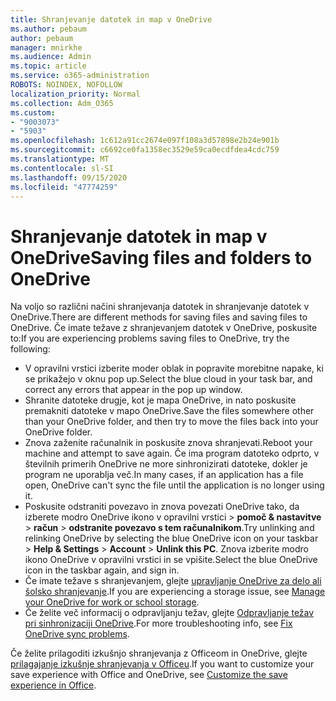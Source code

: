 ```yaml
---
title: Shranjevanje datotek in map v OneDrive
ms.author: pebaum
author: pebaum
manager: mnirkhe
ms.audience: Admin
ms.topic: article
ms.service: o365-administration
ROBOTS: NOINDEX, NOFOLLOW
localization_priority: Normal
ms.collection: Adm_O365
ms.custom:
- "9003073"
- "5903"
ms.openlocfilehash: 1c612a91cc2674e097f108a3d57898e2b24e901b
ms.sourcegitcommit: c6692ce0fa1358ec3529e59ca0ecdfdea4cdc759
ms.translationtype: MT
ms.contentlocale: sl-SI
ms.lasthandoff: 09/15/2020
ms.locfileid: "47774259"
---
```

# <a name="saving-files-and-folders-to-onedrive"></a><span data-ttu-id="d9377-102">Shranjevanje datotek in map v OneDrive</span><span class="sxs-lookup"><span data-stu-id="d9377-102">Saving files and folders to OneDrive</span></span>

<span data-ttu-id="d9377-103">Na voljo so različni načini shranjevanja datotek in shranjevanje datotek v OneDrive.</span><span class="sxs-lookup"><span data-stu-id="d9377-103">There are different methods for saving files and saving files to OneDrive.</span></span> <span data-ttu-id="d9377-104">Če imate težave z shranjevanjem datotek v OneDrive, poskusite to:</span><span class="sxs-lookup"><span data-stu-id="d9377-104">If you are experiencing problems saving files to OneDrive, try the following:</span></span>

- <span data-ttu-id="d9377-105">V opravilni vrstici izberite moder oblak in popravite morebitne napake, ki se prikažejo v oknu pop up.</span><span class="sxs-lookup"><span data-stu-id="d9377-105">Select the blue cloud in your task bar, and correct any errors that appear in the pop up window.</span></span>
- <span data-ttu-id="d9377-106">Shranite datoteke drugje, kot je mapa OneDrive, in nato poskusite premakniti datoteke v mapo OneDrive.</span><span class="sxs-lookup"><span data-stu-id="d9377-106">Save the files somewhere other than your OneDrive folder, and then try to move the files back into your OneDrive folder.</span></span>
- <span data-ttu-id="d9377-107">Znova zaženite računalnik in poskusite znova shranjevati.</span><span class="sxs-lookup"><span data-stu-id="d9377-107">Reboot your machine and attempt to save again.</span></span> <span data-ttu-id="d9377-108">Če ima program datoteko odprto, v številnih primerih OneDrive ne more sinhronizirati datoteke, dokler je program ne uporablja več.</span><span class="sxs-lookup"><span data-stu-id="d9377-108">In many cases, if an application has a file open, OneDrive can't sync the file until the application is no longer using it.</span></span>    
- <span data-ttu-id="d9377-109">Poskusite odstraniti povezavo in znova povezati OneDrive tako, da izberete modro OneDrive ikono v opravilni vrstici > **pomoč & nastavitve**  >  **račun**  >  **odstranite povezavo s tem računalnikom**.</span><span class="sxs-lookup"><span data-stu-id="d9377-109">Try unlinking and relinking OneDrive by selecting the blue OneDrive icon on your taskbar > **Help & Settings** > **Account** > **Unlink this PC**.</span></span> <span data-ttu-id="d9377-110">Znova izberite modro ikono OneDrive v opravilni vrstici in se vpišite.</span><span class="sxs-lookup"><span data-stu-id="d9377-110">Select the blue OneDrive icon in the taskbar again, and sign in.</span></span>
- <span data-ttu-id="d9377-111">Če imate težave s shranjevanjem, glejte [upravljanje OneDrive za delo ali šolsko shranjevanje](https://support.microsoft.com/office/manage-your-onedrive-for-work-or-school-storage-31519161-059c-4764-b6f8-f5cd29f7fe68).</span><span class="sxs-lookup"><span data-stu-id="d9377-111">If you are experiencing a storage issue, see [Manage your OneDrive for work or school storage](https://support.microsoft.com/office/manage-your-onedrive-for-work-or-school-storage-31519161-059c-4764-b6f8-f5cd29f7fe68).</span></span>
- <span data-ttu-id="d9377-112">Če želite več informacij o odpravljanju težav, glejte [Odpravljanje težav pri sinhronizaciji OneDrive](https://docs.microsoft.com/alchemyinsights/fix-onedrive-sync-issues).</span><span class="sxs-lookup"><span data-stu-id="d9377-112">For more troubleshooting info, see [Fix OneDrive sync problems](https://docs.microsoft.com/alchemyinsights/fix-onedrive-sync-issues).</span></span>  

<span data-ttu-id="d9377-113">Če želite prilagoditi izkušnjo shranjevanja z Officeom in OneDrive, glejte [prilagajanje izkušnje shranjevanja v Officeu](https://support.microsoft.com/office/customize-the-save-experience-in-office-786200a7-f5f2-4d26-a3ae-b78c60dd5d3b).</span><span class="sxs-lookup"><span data-stu-id="d9377-113">If you want to customize your save experience with Office and OneDrive, see [Customize the save experience in Office](https://support.microsoft.com/office/customize-the-save-experience-in-office-786200a7-f5f2-4d26-a3ae-b78c60dd5d3b).</span></span>
